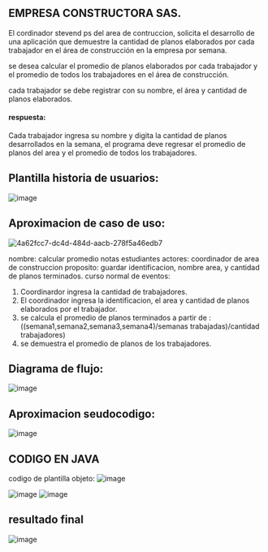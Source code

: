 

## EMPRESA CONSTRUCTORA SAS.

El cordinador stevend ps del area de contruccion, solicita el desarrollo de una aplicación que demuestre la cantidad de planos elaborados por cada trabajador en el área de construcción en la empresa por semana.

se desea calcular el promedio de planos elaborados por cada trabajador y el promedio de todos los trabajadores en el área de construcción.

cada trabajador se debe registrar con su nombre, el área y cantidad de planos elaborados.

#### respuesta:

Cada trabajador ingresa su nombre y digita la cantidad de planos desarrollados en la semana, el programa deve regresar el promedio de planos del area y el promedio de todos los trabajadores.

## Plantilla historia de usuarios:
![image](https://github.com/Stivendps/Planosarq/assets/121703665/73147a07-fd94-41c7-aa65-634db6132c35)

## Aproximacion de caso de uso:
![4a62fcc7-dc4d-484d-aacb-278f5a46edb7](https://github.com/Stivendps/Planosarq/assets/121703665/58116ea2-9183-43ab-89d8-8ee96941f056)

 nombre: calcular promedio notas estudiantes
 actores: coordinador de area de construccion
 proposito: guardar identificacion, nombre area, y cantidad de planos terminados.
 curso normal de eventos:
 1. Coordinardor ingresa la cantidad de trabajadores.
 2. El coordinador ingresa la identificacion, el area y  cantidad de planos elaborados por el trabajador.
 3. se calcula el promedio de planos terminados a partir de :
   ((semana1,semana2,semana3,semana4)/semanas trabajadas)/cantidad trabajadores)
 4. se demuestra el promedio de planos de los trabajadores.

## Diagrama de flujo:

![image](https://github.com/Stivendps/Planosarq/assets/121703665/2df65dd2-0fd3-4754-95b1-94975608bf27)

## Aproximacion seudocodigo:

![image](https://github.com/Stivendps/Planosarq/assets/121703665/4bfeb0b6-1868-4e32-93dc-85f87e2159a1)

## CODIGO EN JAVA
codigo de plantilla objeto:
![image](https://github.com/Stivendps/Planosarq/assets/121703665/cd60ec2e-619d-47cf-89b0-1374a45cd0d0)

![image](https://github.com/Stivendps/Planosarq/assets/121703665/284c5e7e-b6d3-4e0a-8a43-5a72d9b3d461)
![image](https://github.com/Stivendps/Planosarq/assets/121703665/fc1dcd76-56e6-4fde-a357-ba992fe61ade)

## resultado final

![image](https://github.com/Stivendps/Planosarq/assets/121703665/3df98e36-9647-42f7-a88d-8c7d671037d8)




